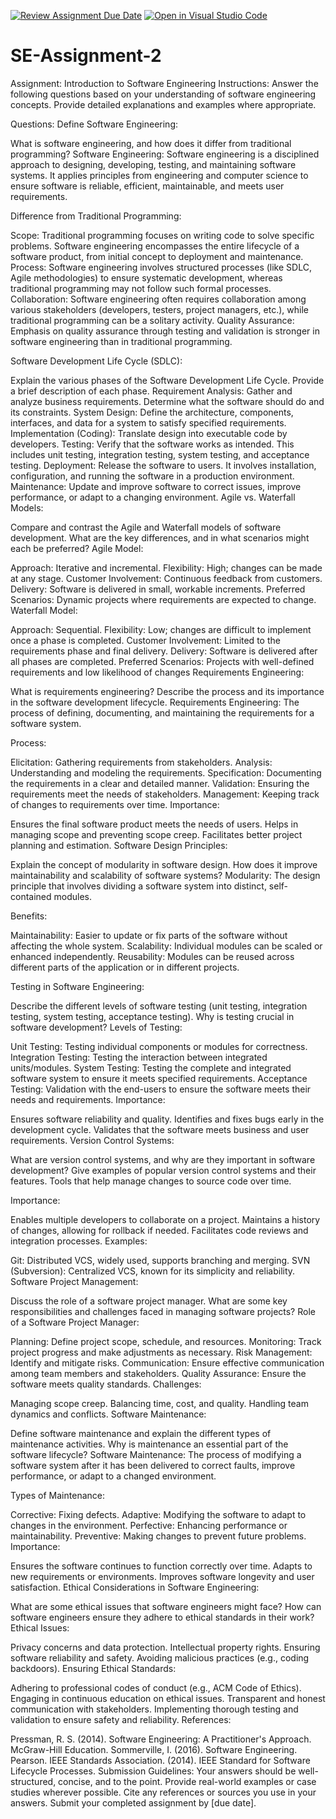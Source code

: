 [![Review Assignment Due Date](https://classroom.github.com/assets/deadline-readme-button-24ddc0f5d75046c5622901739e7c5dd533143b0c8e959d652212380cedb1ea36.svg)](https://classroom.github.com/a/-ucQIGTc)
[![Open in Visual Studio Code](https://classroom.github.com/assets/open-in-vscode-718a45dd9cf7e7f842a935f5ebbe5719a5e09af4491e668f4dbf3b35d5cca122.svg)](https://classroom.github.com/online_ide?assignment_repo_id=15234842&assignment_repo_type=AssignmentRepo)
# SE-Assignment-2
Assignment: Introduction to Software Engineering
Instructions:
Answer the following questions based on your understanding of software engineering concepts. Provide detailed explanations and examples where appropriate.

Questions:
Define Software Engineering:

What is software engineering, and how does it differ from traditional programming?
Software Engineering:
Software engineering is a disciplined approach to designing, developing, testing, and maintaining software systems. It applies principles from engineering and computer science to ensure software is reliable, efficient, maintainable, and meets user requirements.

Difference from Traditional Programming:

Scope: Traditional programming focuses on writing code to solve specific problems. Software engineering encompasses the entire lifecycle of a software product, from initial concept to deployment and maintenance.
Process: Software engineering involves structured processes (like SDLC, Agile methodologies) to ensure systematic development, whereas traditional programming may not follow such formal processes.
Collaboration: Software engineering often requires collaboration among various stakeholders (developers, testers, project managers, etc.), while traditional programming can be a solitary activity.
Quality Assurance: Emphasis on quality assurance through testing and validation is stronger in software engineering than in traditional programming.

Software Development Life Cycle (SDLC):

Explain the various phases of the Software Development Life Cycle. Provide a brief description of each phase.
Requirement Analysis: Gather and analyze business requirements. Determine what the software should do and its constraints.
System Design: Define the architecture, components, interfaces, and data for a system to satisfy specified requirements.
Implementation (Coding): Translate design into executable code by developers.
Testing: Verify that the software works as intended. This includes unit testing, integration testing, system testing, and acceptance testing.
Deployment: Release the software to users. It involves installation, configuration, and running the software in a production environment.
Maintenance: Update and improve software to correct issues, improve performance, or adapt to a changing environment.
Agile vs. Waterfall Models:

Compare and contrast the Agile and Waterfall models of software development. What are the key differences, and in what scenarios might each be preferred?
Agile Model:

Approach: Iterative and incremental.
Flexibility: High; changes can be made at any stage.
Customer Involvement: Continuous feedback from customers.
Delivery: Software is delivered in small, workable increments.
Preferred Scenarios: Dynamic projects where requirements are expected to change.
Waterfall Model:

Approach: Sequential.
Flexibility: Low; changes are difficult to implement once a phase is completed.
Customer Involvement: Limited to the requirements phase and final delivery.
Delivery: Software is delivered after all phases are completed.
Preferred Scenarios: Projects with well-defined requirements and low likelihood of changes
Requirements Engineering:

What is requirements engineering? Describe the process and its importance in the software development lifecycle.
Requirements Engineering:
The process of defining, documenting, and maintaining the requirements for a software system.

Process:

Elicitation: Gathering requirements from stakeholders.
Analysis: Understanding and modeling the requirements.
Specification: Documenting the requirements in a clear and detailed manner.
Validation: Ensuring the requirements meet the needs of stakeholders.
Management: Keeping track of changes to requirements over time.
Importance:

Ensures the final software product meets the needs of users.
Helps in managing scope and preventing scope creep.
Facilitates better project planning and estimation.
Software Design Principles:

Explain the concept of modularity in software design. How does it improve maintainability and scalability of software systems?
Modularity:
The design principle that involves dividing a software system into distinct, self-contained modules.

Benefits:

Maintainability: Easier to update or fix parts of the software without affecting the whole system.
Scalability: Individual modules can be scaled or enhanced independently.
Reusability: Modules can be reused across different parts of the application or in different projects.

Testing in Software Engineering:

Describe the different levels of software testing (unit testing, integration testing, system testing, acceptance testing). Why is testing crucial in software development?
Levels of Testing:

Unit Testing: Testing individual components or modules for correctness.
Integration Testing: Testing the interaction between integrated units/modules.
System Testing: Testing the complete and integrated software system to ensure it meets specified requirements.
Acceptance Testing: Validation with the end-users to ensure the software meets their needs and requirements.
Importance:

Ensures software reliability and quality.
Identifies and fixes bugs early in the development cycle.
Validates that the software meets business and user requirements.
Version Control Systems:

What are version control systems, and why are they important in software development? Give examples of popular version control systems and their features.
Tools that help manage changes to source code over time.

Importance:

Enables multiple developers to collaborate on a project.
Maintains a history of changes, allowing for rollback if needed.
Facilitates code reviews and integration processes.
Examples:

Git: Distributed VCS, widely used, supports branching and merging.
SVN (Subversion): Centralized VCS, known for its simplicity and reliability.
Software Project Management:

Discuss the role of a software project manager. What are some key responsibilities and challenges faced in managing software projects?
Role of a Software Project Manager:

Planning: Define project scope, schedule, and resources.
Monitoring: Track project progress and make adjustments as necessary.
Risk Management: Identify and mitigate risks.
Communication: Ensure effective communication among team members and stakeholders.
Quality Assurance: Ensure the software meets quality standards.
Challenges:

Managing scope creep.
Balancing time, cost, and quality.
Handling team dynamics and conflicts.
Software Maintenance:

Define software maintenance and explain the different types of maintenance activities. Why is maintenance an essential part of the software lifecycle?
Software Maintenance:
The process of modifying a software system after it has been delivered to correct faults, improve performance, or adapt to a changed environment.

Types of Maintenance:

Corrective: Fixing defects.
Adaptive: Modifying the software to adapt to changes in the environment.
Perfective: Enhancing performance or maintainability.
Preventive: Making changes to prevent future problems.
Importance:

Ensures the software continues to function correctly over time.
Adapts to new requirements or environments.
Improves software longevity and user satisfaction.
Ethical Considerations in Software Engineering:

What are some ethical issues that software engineers might face? How can software engineers ensure they adhere to ethical standards in their work?
Ethical Issues:

Privacy concerns and data protection.
Intellectual property rights.
Ensuring software reliability and safety.
Avoiding malicious practices (e.g., coding backdoors).
Ensuring Ethical Standards:

Adhering to professional codes of conduct (e.g., ACM Code of Ethics).
Engaging in continuous education on ethical issues.
Transparent and honest communication with stakeholders.
Implementing thorough testing and validation to ensure safety and reliability.
References:

Pressman, R. S. (2014). Software Engineering: A Practitioner's Approach. McGraw-Hill Education.
Sommerville, I. (2016). Software Engineering. Pearson.
IEEE Standards Association. (2014). IEEE Standard for Software Lifecycle Processes.
Submission Guidelines:
Your answers should be well-structured, concise, and to the point.
Provide real-world examples or case studies wherever possible.
Cite any references or sources you use in your answers.
Submit your completed assignment by [due date].
